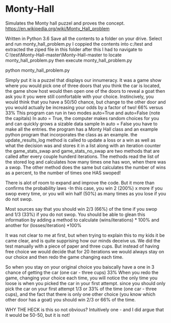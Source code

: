 # Monty-Hall
Simulates the Monty hall puzzel and proves the concept.
https://en.wikipedia.org/wiki/Monty_Hall_problem

Written in Python 3.6
Save all the contents to a folder on your drive.
Select and run monty_hall_problem.py 
I coppied the contents into c:/test and extracted the ziped file in this folder
after this I had to navigate to C:\test\Monty-Hall-master\Monty-Hall-master to locate monty_hall_problem.py
then execute monty_hall_problem.py   

python monty_hall_problem.py

Simply put it is a puzzel that displays our innumeracy.
It was a game show where you would pick one of three doors that you think the car is located, the game show host would then open one of the doors to reveal a goat
then ask you it you were still comfortable with your choice. Instincively, you would think that you have a 50/50 chance, but change to the other door
and you would actually be increasing your odds by a factor of two! 66% versus 33%
This program can run in two modes auto=True and auto=False (note the capitals)
In auto = True, the computer makes random choices for you and can quickly grows a sizable data sample
In auto = False you have to make all the entries.
the program has a Monty Hall class and an example python program that incorporates the class as an example.
the update_results_log method is called to update a loss or a win as well as what the decision was and stores it in a list along with an
iteration counter
the game_stats_swap and game_stats_no_swap are two methods that are called after every couple hunderd iterations.
The methods read the list of the stored log and calculates how many times one has won, when there was a swop. The other method does the 
same but calculates the number of wins as a percent, to the number of times one HAS swoped!

There is alot of room to expand and improve the code.
But it more than confirms the probability laws -In this case, you win 2 (200%) x more if you swop every time, or you will 
win half (50%) as many times as you lose if you do not swop.

Most sources say that you should win 2/3 (66%) of the time if you swop and 1/3 (33%) if you do not swop.
You should be able to glean this information by adding a method to calculate (wins/iterations) * 100%  and another for (losses/iteration) *100%

It was not clear to me at first, but when trying to explain this to my kids it be came clear, and is quite supprising how our minds deceive us. 
We did the test manually with a piece of paper and three cups. But instead of having free choice we would decide that for 20 iterations we would always stay on our choice and then redo the game changing each time. 

So when you stay on your original choice you baiscally have a one in 3 chance of getting the car (one car - three cups) 33%
When you redo the game, changing your choice each time, you will notice the only time you loose is when you picked the car in your first attempt. since you should only pick the car on your first attempt 1/3 or 33% of the time  (one car - three cups), and the fact that there is only one other choice (you know which other door has a goat) you should win 2/3 or 66% of the time. 

WHY THE HECK is this so not obvious? Intuitively one - and I did argue that it would be 50-50, but it is not!
